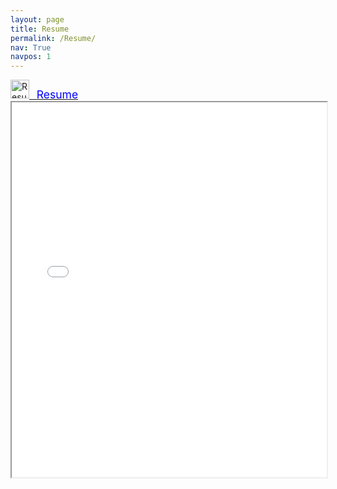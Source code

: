 ```yaml
---
layout: page
title: Resume
permalink: /Resume/
nav: True
navpos: 1
---
```


<!-- <a href="{{ 'CV.pdf' | relative_url }}">
    <img src="{{ 'pdf.svg' | prepend: '/assets/' | relative_url }}" alt="CV" title="Dowload CV" height="30px"> &nbsp;
    <span style="color:blue; font-size:1.25em"> Curriculum Vitae </span>
</a> &nbsp; &nbsp; &nbsp; -->
<a href="{{ 'Manav_Doshi_Resume.pdf' | relative_url }}">
    <img src="{{ 'pdf.svg' | prepend: '/assets/' | relative_url }}" alt="Resume" title="Dowload Resume" height="30px"> &nbsp;
    <span style="color:blue; font-size:1.25em"> Resume </span>
</a>

<iframe src="{{ 'Manav_Doshi_Resume.pdf' | relative_url }}" width="100%" height="600px"></iframe>